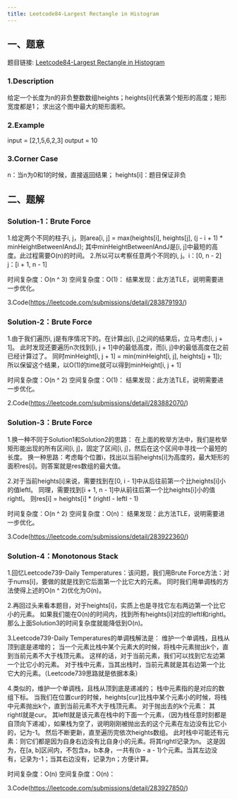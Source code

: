 ```yaml
---
title: Leetcode84-Largest Rectangle in Histogram
---
```


## 一、题意
题目链接: [Leetcode84-Largest Rectangle in Histogram](https://leetcode.com/problems/largest-rectangle-in-histogram/)
### 1.Description
给定一个长度为n的非负整数数组heights；heights[i]代表第个矩形的高度；矩形宽度都是1；
求出这个图中最大的矩形面积。
### 2.Example
 input = [2,1,5,6,2,3]
output = 10
### 3.Corner Case
n：当n为0和1的时候，直接返回结果；
heights[i]：题目保证非负

## 二、题解
### Solution-1：Brute Force
1.给定两个不同的柱子i, j，则area[i, j] = max(heights[i], heights[j], (j - i + 1) * minHeightBetweenIAndJ);
其中minHeightBetweenIAndJ是[i, j]中最短的高度。此过程需要O(n)的时间。
2.所以可以考察任意两个不同的i, j。i：[0, n - 2] j：[i + 1, n - 1]

时间复杂度：O(n ^ 3)
空间复杂度：O(1)：
结果发现：此方法TLE，说明需要进一步优化。

3.Code(https://leetcode.com/submissions/detail/283879193/)

### Solution-2：Brute Force
1.由于我们遍历i, j是有序情况下的。在计算出[i, j]之间的结果后，立马考虑[i, j + 1]。
此时发现还要遍历n次找到[i, j + 1]中的最低高度，而[i, j]中的最低高度在之前已经计算过了。
同时minHeight[i, j + 1] = min(minHeight[i, j], heights[j + 1]);
所以保留这个结果，以O(1)的time就可以得到minHeight[i, j + 1]

时间复杂度：O(n ^ 2)
空间复杂度：O(1)：
结果发现：此方法TLE，说明需要进一步优化。

2.Code(https://leetcode.com/submissions/detail/283882070/)

### Solution-3：Brute Force
1.换一种不同于Solution1和Solution2的思路：
在上面的枚举方法中，我们是枚举矩形能出现的所有区间[i, j]，固定了区间[i, j]，然后在这个区间中寻找一个最短的长度。
换一种思路：考虑每个位置i，找出以当前heights[i]为高度的，最大矩形的面积res[i]。则答案就是res数组的最大值。

2.对于当前heights[i]来说，需要找到在[0, i - 1]中从后往前第一个比heights[i]小的值leftI。
同理，需要找到[i + 1, n - 1]中从前往后第一个比heights[i]小的值rightI。
则res[i] = heights[i] * (rightI - leftI - 1)

时间复杂度：O(n ^ 2)
空间复杂度：O(n)：
结果发现：此方法TLE，说明需要进一步优化。

3.Code(https://leetcode.com/submissions/detail/283922360/)

### Solution-4：Monotonous Stack
1.回忆Leetcode739-Daily Temperatures：该问题，我们用Brute Force方法：对于nums[i]，要做的就是找到它后面第一个比它大的元素。
同时我们用单调栈的方法使得上述的O(n ^ 2)优化为O(n)。

2.再回过头来看本题目，对于heights[i]，实质上也是寻找它左右两边第一个比它小的元素。
如果我们能在O(n)的时间内，找到所有heights[i]对应的leftI和rightI。那么上面Solution3的时间复杂度就能降低到O(n)。

3.Leetcode739-Daily Temperatures的单调栈解法是：
维护一个单调栈，且栈从顶到底是递增的；
当一个元素比栈中某个元素大的时候，将栈中元素抛出k个，直到当前元素不大于栈顶元素。
这样的话，对于当前元素，我们可以找到它左边第一个比它小的元素。
对于栈中元素，当其出栈时，当前元素就是其右边第一个比它大的元素。（Leetcode739思路就是依据本条）

4.类似的，维护一个单调栈，且栈从顶到底是递减的；
栈中元素指的是对应的数组下标。
当我们在位置cur的时候，heights[cur]比栈中某个元素小的时候，将栈中元素抛出k个，直到当前元素不大于栈顶元素。
对于抛出去的k个元素：
其rightI就是cur。
其leftI就是该元素在栈中的下面一个元素，（因为栈任意时刻都是自顶向下递减），如果栈为空了，说明刚刚被抛出去的这个元素在左边没有比它小的，记为-1。
然后不断更新，直至遍历完依次heights数组。
此时栈中可能还有元素：则它们都是因为自身右边没有比自身小的元素。将其rightI记录为n。
这是因为，在[a, b]区间内，不包含a，b本身，一共有(b - a - 1)个元素。当其左边没有，记录为-1；当其右边没有，记录为n；方便计算。

时间复杂度：O(n)
空间复杂度：O(n)：

3.Code(https://leetcode.com/submissions/detail/283927850/)


























